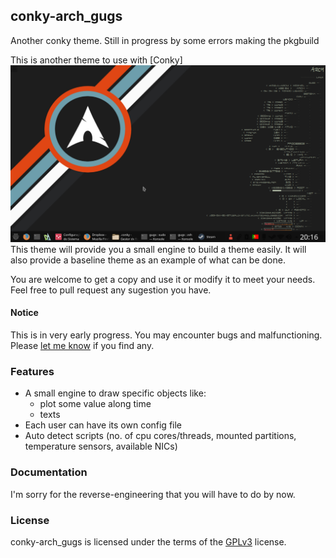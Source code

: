 ## conky-arch_gugs
Another conky theme. Still in progress by some errors making the pkgbuild

This is another theme to use with [Conky]![Screenshot](https://github.com/gugsmonteiro/conky-arch_gugs/blob/master/Screenshot_20160612_201651.png )
This theme will provide you a small engine to build a theme easily. It will also
provide a baseline theme as an example of what can be done.

You are welcome to get a copy and use it or modify it to meet your needs. Feel
free to pull request any sugestion you have.

#### Notice
This is in very early progress. You may encounter bugs and malfunctioning.
Please [let me know](https://github.com/gugsmonteiro/conky-arch_gugs
) if you
find any.


### Features
 * A small engine to draw specific objects like:
   * plot some value along time
   * texts
 * Each user can have its own config file
 * Auto detect scripts (no. of cpu cores/threads, mounted partitions, temperature sensors, available NICs)

### Documentation
I'm sorry for the reverse-engineering that you will
have to do by now.


### License
conky-arch_gugs is licensed under the terms of the [GPLv3](LICENSE.GPL) license.
